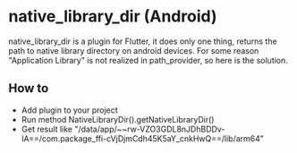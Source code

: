 # native_library_dir (Android)

native_library_dir is a plugin for Flutter, it does only one thing, returns the path to native library directory on android devices. For some reason "Application Library" is not realized in path_provider, so here is the solution.

## How to

- Add plugin to your project
- Run method NativeLibraryDir().getNativeLibraryDir()
- Get result like "/data/app/~~rw-VZO3GDL8nJDhBDDv-lA==/com.package_ffi-cVjDjmCdh45K5aY_cnkHwQ==/lib/arm64"
